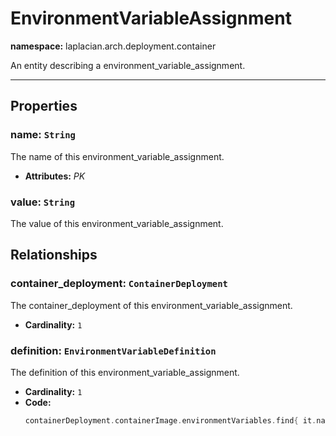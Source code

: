 

# **EnvironmentVariableAssignment**
**namespace:** laplacian.arch.deployment.container

An entity describing a environment_variable_assignment.



---

## Properties

### name: `String`
The name of this environment_variable_assignment.
- **Attributes:** *PK*

### value: `String`
The value of this environment_variable_assignment.

## Relationships

### container_deployment: `ContainerDeployment`
The container_deployment of this environment_variable_assignment.
- **Cardinality:** `1`

### definition: `EnvironmentVariableDefinition`
The definition of this environment_variable_assignment.
- **Cardinality:** `1`
- **Code:**
  ```kotlin
  containerDeployment.containerImage.environmentVariables.find{ it.name == name }!!
  ```
